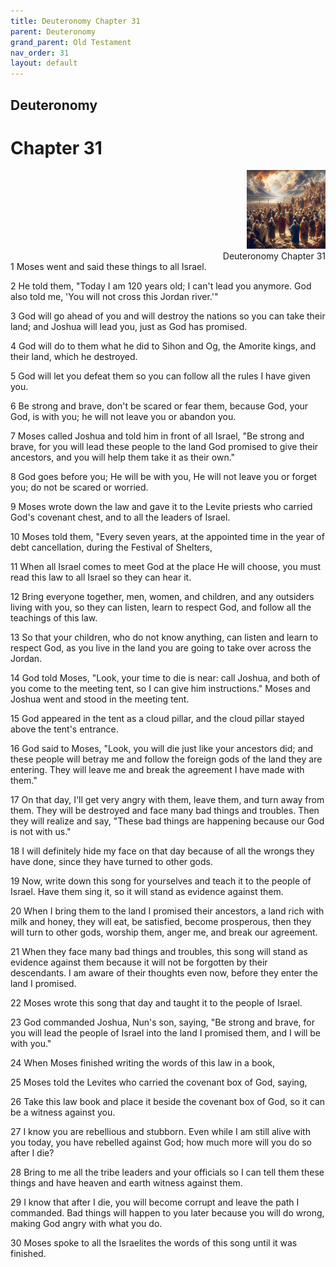 ```yaml
---
title: Deuteronomy Chapter 31
parent: Deuteronomy
grand_parent: Old Testament
nav_order: 31
layout: default
---
```


## Deuteronomy

# Chapter 31

<div style="clear: both; text-align: right;">
    <img src="/assets/Image/Deuteronomy/500/31.jpg" alt="Deuteronomy Chapter 31" class="chapter-image" style="max-width: 25%; height: auto;"/>
    <figcaption style="font-size: 14px;">Deuteronomy Chapter 31</figcaption>
</div>
1 Moses went and said these things to all Israel.

2 He told them, "Today I am 120 years old; I can't lead you anymore. God also told me, 'You will not cross this Jordan river.'"

3 God will go ahead of you and will destroy the nations so you can take their land; and Joshua will lead you, just as God has promised.

4 God will do to them what he did to Sihon and Og, the Amorite kings, and their land, which he destroyed.

5 God will let you defeat them so you can follow all the rules I have given you.

6 Be strong and brave, don't be scared or fear them, because God, your God, is with you; he will not leave you or abandon you.

7 Moses called Joshua and told him in front of all Israel, "Be strong and brave, for you will lead these people to the land God promised to give their ancestors, and you will help them take it as their own."

8 God goes before you; He will be with you, He will not leave you or forget you; do not be scared or worried.

9 Moses wrote down the law and gave it to the Levite priests who carried God's covenant chest, and to all the leaders of Israel.

10 Moses told them, "Every seven years, at the appointed time in the year of debt cancellation, during the Festival of Shelters,

11 When all Israel comes to meet God at the place He will choose, you must read this law to all Israel so they can hear it.

12 Bring everyone together, men, women, and children, and any outsiders living with you, so they can listen, learn to respect God, and follow all the teachings of this law.

13 So that your children, who do not know anything, can listen and learn to respect God, as you live in the land you are going to take over across the Jordan.

14 God told Moses, "Look, your time to die is near: call Joshua, and both of you come to the meeting tent, so I can give him instructions." Moses and Joshua went and stood in the meeting tent.

15 God appeared in the tent as a cloud pillar, and the cloud pillar stayed above the tent's entrance.

16 God said to Moses, "Look, you will die just like your ancestors did; and these people will betray me and follow the foreign gods of the land they are entering. They will leave me and break the agreement I have made with them."

17 On that day, I'll get very angry with them, leave them, and turn away from them. They will be destroyed and face many bad things and troubles. Then they will realize and say, "These bad things are happening because our God is not with us."

18 I will definitely hide my face on that day because of all the wrongs they have done, since they have turned to other gods.

19 Now, write down this song for yourselves and teach it to the people of Israel. Have them sing it, so it will stand as evidence against them.

20 When I bring them to the land I promised their ancestors, a land rich with milk and honey, they will eat, be satisfied, become prosperous, then they will turn to other gods, worship them, anger me, and break our agreement.

21 When they face many bad things and troubles, this song will stand as evidence against them because it will not be forgotten by their descendants. I am aware of their thoughts even now, before they enter the land I promised.

22 Moses wrote this song that day and taught it to the people of Israel.

23 God commanded Joshua, Nun's son, saying, "Be strong and brave, for you will lead the people of Israel into the land I promised them, and I will be with you."

24 When Moses finished writing the words of this law in a book,

25 Moses told the Levites who carried the covenant box of God, saying,

26 Take this law book and place it beside the covenant box of God, so it can be a witness against you.

27 I know you are rebellious and stubborn. Even while I am still alive with you today, you have rebelled against God; how much more will you do so after I die?

28 Bring to me all the tribe leaders and your officials so I can tell them these things and have heaven and earth witness against them.

29 I know that after I die, you will become corrupt and leave the path I commanded. Bad things will happen to you later because you will do wrong, making God angry with what you do.

30 Moses spoke to all the Israelites the words of this song until it was finished.


